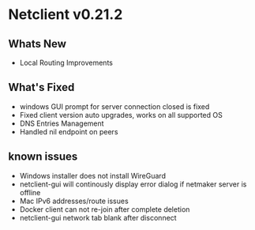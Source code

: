 # Netclient v0.21.2

## Whats New
- Local Routing Improvements
## What's Fixed
- windows GUI prompt for server connection closed is fixed
- Fixed client version auto upgrades, works on all supported OS
- DNS Entries Management
- Handled nil endpoint on peers
## known issues
- Windows installer does not install WireGuard
- netclient-gui will continously display error dialog if netmaker server is offline
- Mac IPv6 addresses/route issues
- Docker client can not re-join after complete deletion
- netclient-gui network tab blank after disconnect
